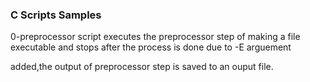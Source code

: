 ### **C Scripts Samples**

0-preprocessor script executes the preprocessor step of making a file executable and stops after the process is done due to -E arguement 

added,the output of preprocessor step is saved to an ouput file.
